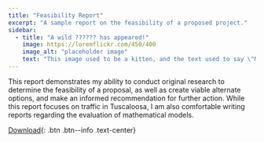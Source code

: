 ```yaml
---
title: "Feasibility Report"
excerpt: "A sample report on the feasibility of a proposed project."
sidebar:
  - title: "A wild ?????? has appeared!"
    image: https://loremflickr.com/450/400
    image_alt: "placeholder image"
    text: "This image used to be a kitten, and the text used to say \"Meow\", but then the kitten-generator broke. The image still might be a kitten, but it's no longer a guarantee."
---
```


This report demonstrates my ability to conduct original research to determine the feasibility of a proposal, as well as create viable alternate options, and make an informed recommendation for further action. While this report focuses on traffic in Tuscaloosa, I am also comfortable writing reports regarding the evaluation of mathematical models.

[Download](/assets/en319/feasibility.docx){: .btn .btn--info .text-center}
